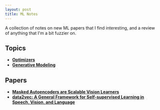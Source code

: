 ```yaml
---
layout: post
title: ML Notes
---
```

A collection of notes on new ML papers that I find interesting, and a review of anything that I'm a bit fuzzier on.

## Topics
* [**Optimizers**](/blog/ml_notes/optimizers)
* [**Generative Modeling**](/blog/ml_notes/generative)
<!-- * [**Contrastive Learning**] -->

## Papers
* [**Masked Autoencoders are Scalable Vision Learners**](/blog/ml_notes/masked_autoencoders)
* [**data2vec: A General Framework for Self-supervised Learning in Speech, Vision, and Language**](/blog/ml_notes/data2vec)
